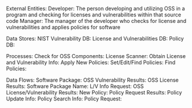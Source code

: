 External Entities:
Developer: The person developing and utilizing OSS in a program and checking for licenses and vulnerabilities within that source code
Manager: The manager of the developer who checks for license and vulnerabilities and applies policies for software

Data Stores:
NIST Vulnerability DB:
License and Vulnerabilities DB:
Policy DB:

Processes:
Check for OSS Components: 
License Scanner:
Obtain License and Vulnerability Info:
Apply New Policies: 
Set/Edit/Find Policies:
Find Policies:

Data Flows:
Software Package:
OSS Vulnerability Results:
OSS License Results:
Software Package Name:
L/V Info Request:
OSS License/Vulnerability Results:
New Policy:
Policy Request Results:
Policy Update Info:
Policy Search Info:
Policy Request:
